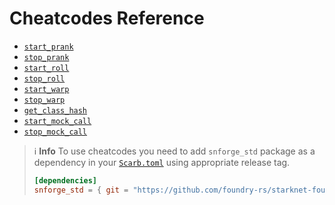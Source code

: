 # Cheatcodes Reference

* [`start_prank`](cheatcodes/start_prank.md)
* [`stop_prank`](cheatcodes/stop_prank.md)
* [`start_roll`](cheatcodes/start_roll.md)
* [`stop_roll`](cheatcodes/stop_roll.md)
* [`start_warp`](cheatcodes/start_warp.md)
* [`stop_warp`](cheatcodes/stop_warp.md)
* [`get_class_hash`](cheatcodes/get_class_hash.md)
* [`start_mock_call`](cheatcodes/start_mock_call.md)
* [`stop_mock_call`](cheatcodes/stop_mock_call.md)

> ℹ️ **Info**
> To use cheatcodes you need to add `snforge_std` package as a dependency in
> your [`Scarb.toml`](https://docs.swmansion.com/scarb/docs/guides/dependencies.html#adding-a-dependency) 
> using appropriate release tag.
>```toml
> [dependencies]
> snforge_std = { git = "https://github.com/foundry-rs/starknet-foundry.git", tag = "v0.4.0" }
> ```
>
